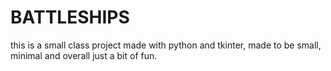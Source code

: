 # BATTLESHIPS

this is a small class project made with python and tkinter, made to be small, minimal and overall just a bit of fun.


